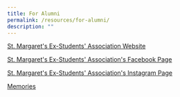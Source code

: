 ```yaml
---
title: For Alumni
permalink: /resources/for-alumni/
description: ""
---
```

[St. Margaret's Ex-Students' Association Website](https://www.smesa.org.sg/)   
  
[St. Margaret's Ex-Students' Association's Facebook Page](https://www.facebook.com/SMESA1842/)  
  
[St. Margaret's Ex-Students' Association's Instagram Page](https://www.instagram.com/smesa1842/)   
  
[Memories](/memories)